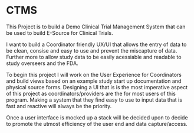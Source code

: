 # CTMS

This Project is to build a Demo Clinical Trial Management System that can be used to build E-Source for Clinical Trials.

I want to build a Coordinator friendly UX/UI that allows the entry of data to be clean, consise and easy to use and prevent the miscapture of data.
Further more to allow study data to be easily acessiable and readable to study overseers and the FDA.

To begin this project I will work on the User Experience for Coordinators and build views based on an example study start up documentation and physical source forms.
Designing a UI that is is the most imperative aspect of this project as coordinators/providers are the for most users of this program.
Making a system that they find easy to use to input data that is fast and reactive will always be the priority.

Once a user interface is mocked up a stack will be decided upon to decide to promote the utmost efficiency of the user end and data capture/access.
